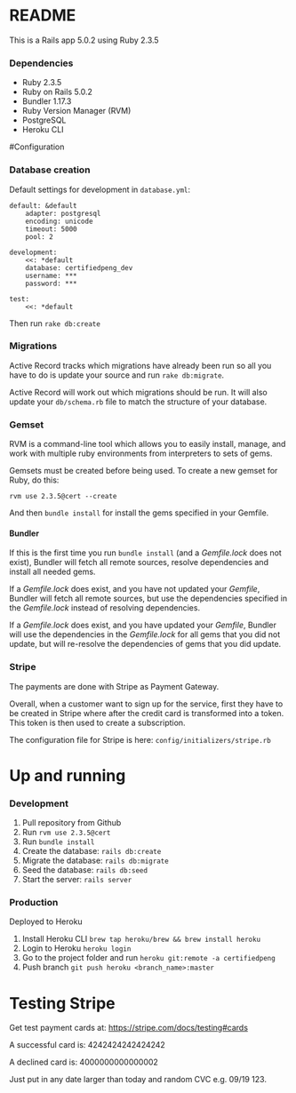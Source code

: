 # README

This is a Rails app 5.0.2 using Ruby 2.3.5

### Dependencies
* Ruby 2.3.5
* Ruby on Rails 5.0.2
* Bundler 1.17.3
* Ruby Version Manager (RVM)
* PostgreSQL
* Heroku CLI

#Configuration

### Database creation
Default settings for development in `database.yml`:
```
default: &default
    adapter: postgresql
    encoding: unicode
    timeout: 5000
    pool: 2

development:
    <<: *default
    database: certifiedpeng_dev
    username: ***
    password: ***

test:
    <<: *default
```

Then run `rake db:create`

### Migrations 
Active Record tracks which migrations have already been run so 
all you have to do is update your source and run `rake db:migrate`. 

Active Record will work out which migrations should be run. 
It will also update your `db/schema.rb` file to match the structure of your database.


### Gemset
RVM is a command-line tool which allows you to easily install, manage, 
and work with multiple ruby environments from interpreters to sets of gems.

Gemsets must be created before being used. To create a new gemset for Ruby, do this:

`rvm use 2.3.5@cert --create`

And then `bundle install` for install the gems specified in your Gemfile.

#### Bundler
If this is the first time you run `bundle install` (and a *Gemfile.lock* does not exist), 
Bundler will fetch all remote sources, resolve dependencies and install all needed gems.

If a *Gemfile.lock* does exist, and you have not updated your *Gemfile*, Bundler will 
fetch all remote sources, but use the dependencies specified in the *Gemfile.lock* instead 
of resolving dependencies.

If a *Gemfile.lock* does exist, and you have updated your *Gemfile*, Bundler will use 
the dependencies in the *Gemfile.lock* for all gems that you did not update, but will 
re-resolve the dependencies of gems that you did update.

### Stripe
The payments are done with Stripe as Payment Gateway.

Overall, when a customer want to sign up for the service, first they have to be created in Stripe where after the credit card
is transformed into a token. This token is then used to create a subscription.

The configuration file for Stripe is here: `config/initializers/stripe.rb`

# Up and running

### Development

1. Pull repository from Github
1. Run `rvm use 2.3.5@cert`
1. Run `bundle install`
1. Create the database: `rails db:create`
1. Migrate the database: `rails db:migrate`
1. Seed the database: `rails db:seed`
1. Start the server: `rails server`


### Production
Deployed to Heroku

1. Install Heroku CLI `brew tap heroku/brew && brew install heroku`
1. Login to Heroku `heroku login`
1. Go to the project folder and run `heroku git:remote -a certifiedpeng`
1. Push branch `git push heroku <branch_name>:master`


# Testing Stripe

Get test payment cards at: https://stripe.com/docs/testing#cards

A successful card is: 4242424242424242

A declined card is: 4000000000000002

Just put in any date larger than today and random CVC e.g. 09/19 123.

